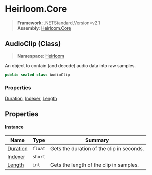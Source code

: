 # Heirloom.Core

> **Framework**: .NETStandard,Version=v2.1  
> **Assembly**: [Heirloom.Core][0]

## AudioClip (Class)

> **Namespace**: [Heirloom][0]

An object to contain (and decode) audio data into raw samples.

```cs
public sealed class AudioClip
```

### Properties

[Duration][1], [Indexer][2], [Length][3]

## Properties

#### Instance

| Name          | Type    | Summary                                   |
|---------------|---------|-------------------------------------------|
| [Duration][1] | `float` | Gets the duration of the clip in seconds. |
| [Indexer][2]  | `short` |                                           |
| [Length][3]   | `int`   | Gets the length of the clip in samples.   |

[0]: ../../Heirloom.Core.md
[1]: AudioClip/Duration.md
[2]: AudioClip/Indexer.md
[3]: AudioClip/Length.md
